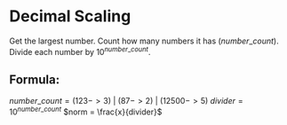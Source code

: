# Decimal Scaling
Get the largest number. Count how many numbers it has ($number\_count$). Divide each number by $10^{number\_count}$.

## Formula:
$number\_count = (123 -> 3) \ | \ (87 -> 2) \ | \ (12500 -> 5)$
$divider = 10^{number\_count}$
$norm = \frac{x}{divider}$
